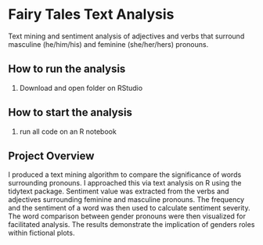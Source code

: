 # Fairy Tales Text Analysis
Text mining and sentiment analysis of adjectives and verbs that surround masculine (he/him/his) and feminine (she/her/hers) pronouns.


## How to run the analysis
1. Download and open folder on RStudio

## How to start the analysis
1. run all code on an R notebook

## Project Overview
I produced a text mining algorithm to compare the significance of words surrounding pronouns. I approached this via text analysis on R using the
tidytext package. Sentiment value was extracted from the verbs and adjectives surrounding feminine and masculine pronouns. The frequency and the sentiment of a word was
then used to calculate sentiment severity. The word comparison between gender pronouns were then visualized for facilitated analysis. The results demonstrate the
implication of genders roles within fictional plots. 
